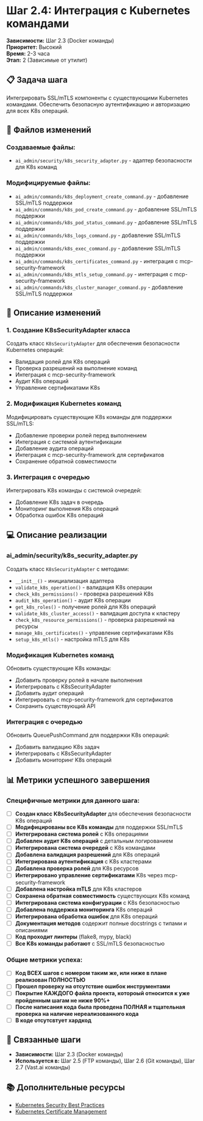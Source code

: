 # Шаг 2.4: Интеграция с Kubernetes командами

**Зависимости:** Шаг 2.3 (Docker команды)  
**Приоритет:** Высокий  
**Время:** 2-3 часа  
**Этап:** 2 (Зависимые от утилит)

## 📋 Задача шага

Интегрировать SSL/mTLS компоненты с существующими Kubernetes командами. Обеспечить безопасную аутентификацию и авторизацию для всех K8s операций.

## 📁 Файлов изменений

### Создаваемые файлы:
- `ai_admin/security/k8s_security_adapter.py` - адаптер безопасности для K8s команд

### Модифицируемые файлы:
- `ai_admin/commands/k8s_deployment_create_command.py` - добавление SSL/mTLS поддержки
- `ai_admin/commands/k8s_pod_create_command.py` - добавление SSL/mTLS поддержки
- `ai_admin/commands/k8s_pod_status_command.py` - добавление SSL/mTLS поддержки
- `ai_admin/commands/k8s_logs_command.py` - добавление SSL/mTLS поддержки
- `ai_admin/commands/k8s_exec_command.py` - добавление SSL/mTLS поддержки
- `ai_admin/commands/k8s_certificates_command.py` - интеграция с mcp-security-framework
- `ai_admin/commands/k8s_mtls_setup_command.py` - интеграция с mcp-security-framework
- `ai_admin/commands/k8s_cluster_manager_command.py` - добавление SSL/mTLS поддержки

## 🔧 Описание изменений

### 1. Создание K8sSecurityAdapter класса
Создать класс `K8sSecurityAdapter` для обеспечения безопасности Kubernetes операций:
- Валидация ролей для K8s операций
- Проверка разрешений на выполнение команд
- Интеграция с mcp-security-framework
- Аудит K8s операций
- Управление сертификатами K8s

### 2. Модификация Kubernetes команд
Модифицировать существующие K8s команды для поддержки SSL/mTLS:
- Добавление проверки ролей перед выполнением
- Интеграция с системой аутентификации
- Добавление аудита операций
- Интеграция с mcp-security-framework для сертификатов
- Сохранение обратной совместимости

### 3. Интеграция с очередью
Интегрировать K8s команды с системой очередей:
- Добавление K8s задач в очередь
- Мониторинг выполнения K8s операций
- Обработка ошибок K8s операций

## 💻 Описание реализации

### ai_admin/security/k8s_security_adapter.py
Создать класс `K8sSecurityAdapter` с методами:
- `__init__()` - инициализация адаптера
- `validate_k8s_operation()` - валидация K8s операции
- `check_k8s_permissions()` - проверка разрешений K8s
- `audit_k8s_operation()` - аудит K8s операции
- `get_k8s_roles()` - получение ролей для K8s операций
- `validate_k8s_cluster_access()` - валидация доступа к кластеру
- `check_k8s_resource_permissions()` - проверка разрешений на ресурсы
- `manage_k8s_certificates()` - управление сертификатами K8s
- `setup_k8s_mtls()` - настройка mTLS для K8s

### Модификация Kubernetes команд
Обновить существующие K8s команды:
- Добавить проверку ролей в начале выполнения
- Интегрировать с K8sSecurityAdapter
- Добавить аудит операций
- Интегрировать с mcp-security-framework для сертификатов
- Сохранить существующий API

### Интеграция с очередью
Обновить QueuePushCommand для поддержки K8s операций:
- Добавить валидацию K8s задач
- Интегрировать с K8sSecurityAdapter
- Добавить мониторинг K8s операций

## 📊 Метрики успешного завершения

### Специфичные метрики для данного шага:
- [ ] **Создан класс K8sSecurityAdapter** для обеспечения безопасности K8s операций
- [ ] **Модифицированы все K8s команды** для поддержки SSL/mTLS
- [ ] **Интегрирована система ролей** с K8s операциями
- [ ] **Добавлен аудит K8s операций** с детальным логированием
- [ ] **Интегрирована система очередей** с K8s командами
- [ ] **Добавлена валидация разрешений** для K8s операций
- [ ] **Интегрирована аутентификация** с K8s кластерами
- [ ] **Добавлена проверка ролей** для K8s ресурсов
- [ ] **Интегрировано управление сертификатами** K8s через mcp-security-framework
- [ ] **Добавлена настройка mTLS** для K8s кластеров
- [ ] **Сохранена обратная совместимость** существующих K8s команд
- [ ] **Интегрирована система конфигурации** с K8s безопасностью
- [ ] **Добавлена поддержка мониторинга** K8s операций
- [ ] **Интегрирована обработка ошибок** для K8s операций
- [ ] **Документация методов** содержит полные docstrings с типами и описаниями
- [ ] **Код проходит линтеры** (flake8, mypy, black)
- [ ] **Все K8s команды работают** с SSL/mTLS безопасностью

### Общие метрики успеха:
- [ ] **Код ВСЕХ шагов с номером таким же, или ниже в плане реализован ПОЛНОСТЬЮ**
- [ ] **Прошел проверку на отсутствие ошибок инструментами**
- [ ] **Покрытие КАЖДОГО файла проекта, котороый относится к уже пройденным шагам не ниже 90%+**
- [ ] **После написания кода была проведена ПОЛНАЯ и тщательная проверка на наличие нереализованного кода**
- [ ] **В коде отсутсвтует хардкод**

## 🔗 Связанные шаги

- **Зависимости:** Шаг 2.3 (Docker команды)
- **Используется в:** Шаг 2.5 (FTP команды), Шаг 2.6 (Git команды), Шаг 2.7 (Vast.ai команды)

## 📚 Дополнительные ресурсы

- [Kubernetes Security Best Practices](https://kubernetes.io/docs/concepts/security/)
- [Kubernetes Certificate Management](https://kubernetes.io/docs/tasks/tls/)
